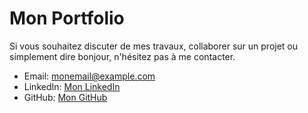 # Mon Portfolio

Si vous souhaitez discuter de mes travaux, collaborer sur un projet ou simplement dire bonjour, n'hésitez pas à me contacter.

- Email: [monemail@example.com](mailto:william.stephan35@gmail.com)
- LinkedIn: [Mon LinkedIn](https://www.linkedin.com/in/william-stephan/)
- GitHub: [Mon GitHub](https://github.com/SmoothieDevs)